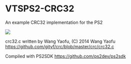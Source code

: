 # VTSPS2-CRC32
An example CRC32 implementation for the PS2

<img src="https://i.gyazo.com/f801ccb21d982d7b1ef0ef2273701545.png">

crc32.c written by Wang Yaofu, (C) 2014 Wang Yaofu
https://github.com/gityf/crc/blob/master/crc/crc32.c

Compiled with PS2SDK
https://github.com/ps2dev/ps2sdk